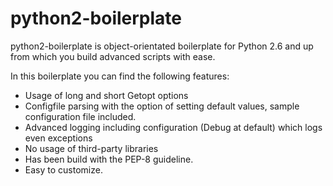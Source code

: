 # python2-boilerplate
python2-boilerplate is object-orientated boilerplate for Python 2.6 and up from which you build advanced scripts with ease.

In this boilerplate you can find the following features:
- Usage of long and short Getopt options
- Configfile parsing with the option of setting default values, sample configuration file included.
- Advanced logging including configuration (Debug at default) which logs even exceptions
- No usage of third-party libraries 
- Has been build with the PEP-8 guideline.
- Easy to customize.
